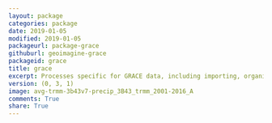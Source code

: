 ```yaml
---
layout: package
categories: package
date: 2019-01-05
modified: 2019-01-05
packageurl: package-grace
githuburl: geoimagine-grace
packageid: grace
title: grace
excerpt: Processes specific for GRACE data, including importing, organizing, gap filling and solution averaging
version: (0, 3, 1)
image: avg-trmm-3b43v7-precip_3B43_trmm_2001-2016_A
comments: True
share: True
---
```

